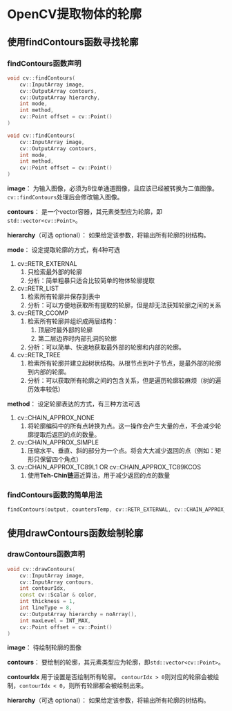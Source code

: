 # OpenCV提取物体的轮廓

## 使用findContours函数寻找轮廓

### findContours函数声明

```cpp
void cv::findContours(
    cv::InputArray image,
    cv::OutputArray contours,
    cv::OutputArray hierarchy,
    int mode,
    int method,
    cv::Point offset = cv::Point()
)

void cv::findContours(
    cv::InputArray image,
    cv::OutputArray contours,
    int mode,
    int method,
    cv::Point offset = cv::Point()
)
```

**image**：
为输入图像，必须为8位单通道图像，且应该已经被转换为二值图像。
`cv::findContours`处理后会修改输入图像。

**contours**：
是一个vector容器，其元素类型应为轮廓，即`std::vector<cv::Point>`。

**hierarchy**（可选 optional）：
如果给定该参数，将输出所有轮廓的树结构。

**mode**：
设定提取轮廓的方式，有4种可选
1. cv::RETR_EXTERNAL
   1. 只检索最外部的轮廓
   2. 分析：简单粗暴只适合比较简单的物体轮廓提取
2. cv::RETR_LIST
   1. 检索所有轮廓并保存到表中
   2. 分析：可以方便地获取所有提取的轮廓，但是却无法获知轮廓之间的关系
3. cv::RETR_CCOMP
   1. 检索所有轮廓并组织成两层结构：
      1. 顶层时最外部的轮廓
      2. 第二层边界时内部孔洞的轮廓
   2. 分析：可以简单、快速地获取最外部的轮廓和内部的轮廓。
4. cv::RETR_TREE
   1. 检索所有轮廓并建立起树状结构。从根节点到叶子节点，是最外部的轮廓到内部的轮廓。
   2. 分析：可以获取所有轮廓之间的包含关系，但是遍历轮廓较麻烦（树的遍历效率较低）

**method**：
设定轮廓表达的方式，有三种方法可选
1. cv::CHAIN_APPROX_NONE
   1. 将轮廓编码中的所有点转换为点。这一操作会产生大量的点，不会减少轮廓提取后返回的点的数量。
2. cv::CHAIN_APPROX_SIMPLE
   1. 压缩水平、垂直、斜的部分为一个点。将会大大减少返回的点（例如：矩形只保留四个角点）
3. cv::CHAIN_APPROX_TC89L1 OR cv::CHAIN_APPROX_TC89KCOS
   1. 使用**Teh-Chin链**逼近算法，用于减少返回的点的数量

### findContours函数的简单用法

```cpp
findContours(output, countersTemp, cv::RETR_EXTERNAL, cv::CHAIN_APPROX_NONE); 
```

## 使用drawContours函数绘制轮廓

### drawContours函数声明

```cpp
void cv::drawContours(
    cv::InputArray image,
    cv::InputArray contours,
    int contourIdx, 
    const cv::Scalar & color,
    int thickness = 1,
    int lineType = 8,
    cv::OutputArray hierarchy = noArray(),
    int maxLevel = INT_MAX,
    cv::Point offset = cv::Point()
)
```

**image**：
待绘制轮廓的图像

**contours**：
要绘制的轮廓，其元素类型应为轮廓，即`std::vector<cv::Point>`。

**contourIdx**
用于设置是否绘制所有轮廓。
`contourIdx > 0`则对应的轮廓会被绘制，`contourIdx < 0`，则所有轮廓都会被绘制出来。

**hierarchy**（可选 optional）：
如果给定该参数，将输出所有轮廓的树结构。
